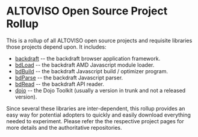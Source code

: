 # ALTOVISO Open Source Project Rollup

This is a rollup of all ALTOVISO open source projects and requisite libraries those projects depend upon. It includes:

  * [backdraft](http://bdframework.org) -- the backdraft browser application framework.
  * [bdLoad](http://bdframework.org/bdLoad) -- the backdraft AMD Javascript module loader.
  * [bdBuild](http://bdframework.org/bdBuild) -- the backdraft Javascript build / optimizer program.
  * [bdParse](http://bdframework.org/bdParse) -- the backdraft Javascript parser.
  * [bdRead](http://bdframework.org/bdRead) -- the backdraft API reader.
  * [dojo](http://dojotoolkit.org/) -- the Dojo Toolkit (usually a version in trunk and not a released version).
  
Since several these libraries are inter-dependent, this rollup provides an easy way for potential adopters to quickly
and easily download everything needed to experiment. Please refer the the respective project pages for more details and
the authoritative repositories.
